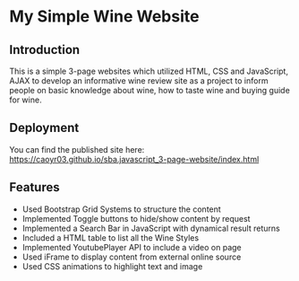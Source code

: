 # My Simple Wine Website

## Introduction
This is a simple 3-page websites which utilized HTML, CSS and JavaScript, AJAX to develop an informative wine review site as a project to inform people on basic knowledge about wine, how to taste wine and buying guide for wine. 

## Deployment
You can find the published site here: https://caoyr03.github.io/sba.javascript_3-page-website/index.html

## Features
  * Used Bootstrap Grid Systems to structure the content
  * Implemented Toggle buttons to hide/show content by request
  * Implemented a Search Bar in JavaScript with dynamical result returns
  * Included a HTML table to list all the Wine Styles
  * Implemented YoutubePlayer API to include a video on page
  * Used iFrame to display content from external online source
  * Used CSS animations to highlight text and image
